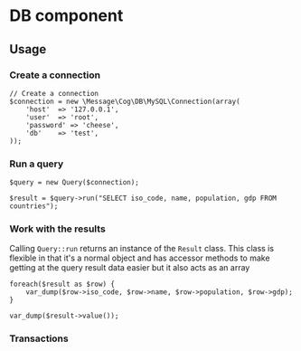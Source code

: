 # DB component

## Usage

### Create a connection

	// Create a connection
	$connection = new \Message\Cog\DB\MySQL\Connection(array(
		'host'	=> '127.0.0.1',
		'user'	=> 'root',
		'password' => 'cheese',
		'db'	=> 'test',
	));
	
### Run a query
	
	$query = new Query($connection);
	
	$result = $query->run("SELECT iso_code, name, population, gdp FROM countries");
	
### Work with the results

Calling `Query::run` returns an instance of the `Result` class. This class is flexible in that it's a normal object and has accessor methods to make getting at the query result data easier but it also acts as an array

	foreach($result as $row) {
		var_dump($row->iso_code, $row->name, $row->population, $row->gdp);
	}
	
	var_dump($result->value());
	
### Transactions